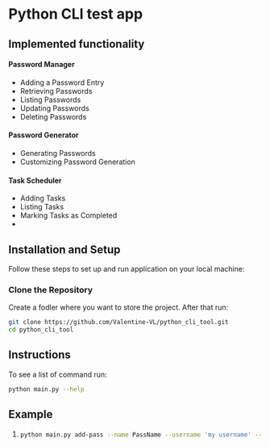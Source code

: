 # Python CLI test app


## Implemented functionality

#### Password Manager
- Adding a Password Entry
- Retrieving Passwords
- Listing Passwords
- Updating Passwords
- Deleting Passwords
#### Password Generator
- Generating Passwords
- Customizing Password Generation
#### Task Scheduler
- Adding Tasks
- Listing Tasks
- Marking Tasks as Completed
- 
## Installation and Setup

Follow these steps to set up and run application on your local machine:

### Clone the Repository
Create a fodler where you want to store the project. After that run:

```bash
git clone https://github.com/Valentine-VL/python_cli_tool.git
cd python_cli_tool
```
## Instructions

To see a list of command run:

```bash
python main.py --help
```

## Example

1. ```bash
   python main.py add-pass --name PassName --username 'my username' --password 5tr0ngPa$$
